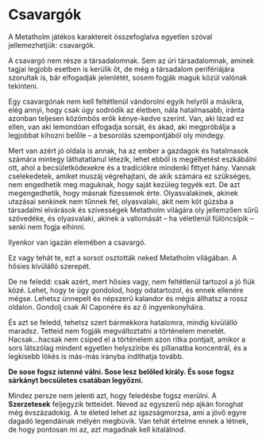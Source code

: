 # Csavargók

A Metatholm játékos karaktereit összefoglalva egyetlen szóval jellemezhetjük: csavargók.

A csavargó nem része a társadalomnak. Sem az úri társadalomnak, aminek tagjai legjobb esetben is kerülik őt, de még a társadalom perifériájára szorultak is, bár elfogadják jelenlétét, sosem fogják maguk közül valónak tekinteni.

Egy csavargónak nem kell feltétlenül vándorolni egyik helyről a másikra, elég annyi, hogy csak úgy sodródik az életben, nála hatalmasabb, iránta azonban teljesen közömbös erők kénye-kedve szerint. Van, aki lázad ez ellen, van aki lemondóan elfogadja sorsát, és akad, aki megpróbálja a legjobbat kihozni belőle – a besorolás szempontjából oly mindegy.

Mert van azért jó oldala is annak, ha az ember a gazdagok és hatalmasok számára mintegy láthatatlanul létezik, lehet ebből is megélhetést eszkábálni ott, ahol a becsületkódexekre és a tradíciókre mindenki fittyet hány. Vannak cselekedetek, amiket muszáj végrehajtani, de akik számára ez szükséges, nem engedhetik meg maguknak, hogy saját kezüleg tegyék ezt. De azt megengedhetik, hogy másnak fizessenek érte. Olyasvalakinek, akinek utazásai senkinek nem tűnnek fel, olyasvalaki, akit nem köt gúzsba a társadalmi elvárások és szívességek Metatholm világára oly jellemzően sűrű szövedéke, és olyasvalaki, akinek a vallomását – ha véletlenül fülöncsípik – senki nem fogja elhinni.

Ilyenkor van igazán elemében a csavargó.

Ez vagy tehát te, ezt a sorsot osztották neked Metatholm világában. A hősies kívülálló szerepét.

De ne feledd: csak azért, mert hősies vagy, nem feltétlenül tartozol a jó fiúk közé. Lehet, hogy te úgy gondolod, hogy odatartozol, és ennek ellenére mégse. Lehetsz ünnepelt és népszerű kalandor és mégis állhatsz a rossz oldalon. Gondolj csak Al Caponére és az ő ingyenkonyháira.

És azt se feledd, tehetsz szert bármekkora hatalomra, mindig kívülálló maradsz. Tetteid nem fogják megváltoztatni a történelem menetét. Hacsak...hacsak nem csíped el a történelem azon ritka pontjait, amikor a sors látszólag mindent egyetlen helyszínbe és pillanatba koncentrál, és a legkisebb lökés is más-más irányba indíthatja tovább.

**De sose fogsz istenné válni. Sose lesz belőled király. És sose fogsz sárkányt becsületes csatában legyőzni.**

Mindez persze nem jelenti azt, hogy feledésbe fogsz merülni. A **Szerzetesek** feljegyzik tetteidet. Neved az egyszerű nép ajkán foroghat még évszázadokig. A te életed lehet az igazságmorzsa, ami a jövő egyre dagadó legendáinak mélyén megbúvik. Van tehát értelme ennek a létnek, de hogy pontosan mi az, azt magadnak kell kitalálnod.